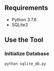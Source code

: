 ## Requirements

- Python 3.7.6
- SQLite3

## Use the Tool

### Initialize Database

```shell
python sqlite_db.py
```

